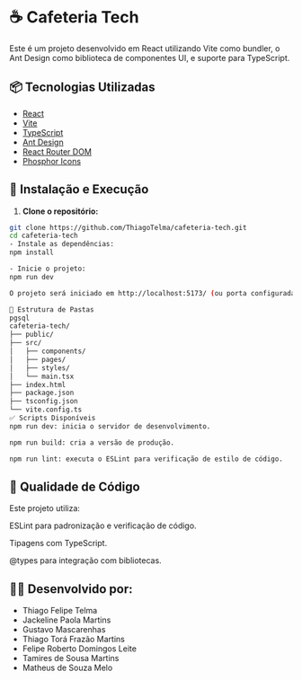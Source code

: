 # ☕ Cafeteria Tech

Este é um projeto desenvolvido em React utilizando Vite como bundler, o Ant Design como biblioteca de componentes UI, e suporte para TypeScript.

## 📦 Tecnologias Utilizadas

- [React](https://reactjs.org/)
- [Vite](https://vitejs.dev/)
- [TypeScript](https://www.typescriptlang.org/)
- [Ant Design](https://ant.design/)
- [React Router DOM](https://reactrouter.com/)
- [Phosphor Icons](https://phosphoricons.com/)

## 🚀 Instalação e Execução

1. **Clone o repositório:**

```bash
git clone https://github.com/ThiagoTelma/cafeteria-tech.git
cd cafeteria-tech
- Instale as dependências:
npm install

- Inicie o projeto:
npm run dev

O projeto será iniciado em http://localhost:5173/ (ou porta configurada no Vite).

📁 Estrutura de Pastas
pgsql
cafeteria-tech/
├── public/
├── src/
│   ├── components/
│   ├── pages/
│   ├── styles/
│   └── main.tsx
├── index.html
├── package.json
├── tsconfig.json
└── vite.config.ts
✅ Scripts Disponíveis
npm run dev: inicia o servidor de desenvolvimento.

npm run build: cria a versão de produção.

npm run lint: executa o ESLint para verificação de estilo de código.
```
## 🧪 Qualidade de Código
Este projeto utiliza:

ESLint para padronização e verificação de código.

Tipagens com TypeScript.

@types para integração com bibliotecas.

## 👨‍💻 Desenvolvido por:
- Thiago Felipe Telma
- Jackeline Paola Martins
- Gustavo Mascarenhas
- Thiago Torá Frazão Martins
- Felipe Roberto Domingos Leite
- Tamires de Sousa Martins
- Matheus de Souza Melo
